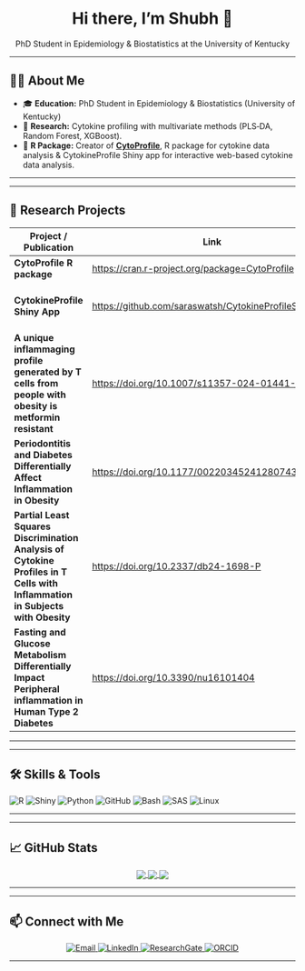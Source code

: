 <!--
**saraswatsh/saraswatsh** is a ✨ _special_ ✨ repository because its `README.md` (this file) appears on your GitHub profile.

Here are some ideas to get you started:

- 🔭 I’m currently working on ...
- 🌱 I’m currently learning ...
- 👯 I’m looking to collaborate on ...
- 🤔 I’m looking for help with ...
- 💬 Ask me about ...
- 📫 How to reach me: ...
- 😄 Pronouns: ...
- ⚡ Fun fact: ...
-->
<div align="center">
  <!-- 👋 Hello Banner -->
  <h1>Hi there, I’m Shubh 👋</h1>
  <p>PhD Student in Epidemiology &amp; Biostatistics at the University of Kentucky</p>
</div>

---

## 🧑‍💻 About Me

- 🎓 **Education:** PhD Student in Epidemiology & Biostatistics (University of Kentucky)  
- 🔬 **Research:** Cytokine profiling with multivariate methods (PLS‐DA, Random Forest, XGBoost).
- 🔧 **R Package:** Creator of [**CytoProfile**](https://cran.r-project.org/package=CytoProfile), R package for cytokine data analysis & CytokineProfile Shiny app for interactive web-based cytokine data analysis.  

---

---

## 🚀 Research Projects

| Project / Publication                         | Link                                                   | Notes                                      |
|-----------------------------------------------|--------------------------------------------------------|--------------------------------------------|
| **CytoProfile R package**                  | https://cran.r-project.org/package=CytoProfile         | Available at CRAN v0.2.1                   |
| **CytokineProfile Shiny App**                 | https://github.com/saraswatsh/CytokineProfileShinyApp  | Development version available at GitHub    | 
| **A unique inflammaging profile generated by T cells from people with obesity is metformin resistant**  |  https://doi.org/10.1007/s11357-024-01441-4            |  Published in GeroScience                  |
| **Periodontitis and Diabetes Differentially Affect Inflammation in Obesity** | https://doi.org/10.1177/00220345241280743              | Published in Journal of Dental Research    |
| **Partial Least Squares Discrimination Analysis of Cytokine Profiles in T Cells with Inflammation in Subjects with Obesity**     | https://doi.org/10.2337/db24-1698-P                    | Published in Diabetes                      |
| **Fasting and Glucose Metabolism Differentially Impact Peripheral inflammation in Human Type 2 Diabetes**           | https://doi.org/10.3390/nu16101404                     | Published in Nutrients                     |
---

---

## 🛠️ Skills & Tools

<div align="left">
  <img alt="R"         src="https://img.shields.io/badge/R-276DC3?style=for-the-badge&logo=r&logoColor=white" />
  <img alt="Shiny"     src="https://img.shields.io/badge/Shiny-FF2D20?style=for-the-badge&logo=r&logoColor=white" />
  <img alt="Python"    src="https://img.shields.io/badge/Python-3776AB?style=for-the-badge&logo=python&logoColor=white" />
  <img alt="GitHub"    src="https://img.shields.io/badge/GitHub-181717?style=for-the-badge&logo=github&logoColor=white" />
  <img alt="Bash"      src="https://img.shields.io/badge/Bash-4EAA25?style=for-the-badge&logo=gnu-bash&logoColor=white" />
  <img alt="SAS"       src="https://img.shields.io/badge/SAS-573581?style=for-the-badge&logo=sas&logoColor=white" />
  <img alt="Linux"     src="https://img.shields.io/badge/Linux-FCC624?style=for-the-badge&logo=linux&logoColor=black" />
</div>

---

---

## 📈 GitHub Stats

<div align="center">
  <!-- Main stats -->
  <a href="https://github.com/saraswatsh">
    <img align="center" src="https://github-readme-stats.vercel.app/api?username=saraswatsh&theme=highcontrast&show_icons=true&hide_border=false&count_private=true" /> 
  </a>
  <!-- Contributions -->
  <a href="https://github.com/saraswatsh">
    <img align="center" src="https://github-readme-streak-stats.herokuapp.com/?user=saraswatsh&theme=highcontrast&hide_border=false" /> 
  </a>
  <!-- Top languages -->
  <a href="https://github.com/saraswatsh">
    <img align="center" src="https://github-readme-stats.vercel.app/api/top-langs/?username=saraswatsh&theme=highcontrast&show_icons=true&hide_border=false&layout=compact" /> 
  </a>
</div>

---

---

## 📫 Connect with Me

<p align="center">
  <a href="mailto:shubh.saraswat00@gmail.com">
    <img alt="Email" src="https://img.shields.io/badge/Gmail-D14836?style=for-the-badge&logo=gmail&logoColor=white" />
  </a>
  <a href="https://linkedin.com/in/ssaraswat22">
    <img alt="LinkedIn" src="https://img.shields.io/badge/LinkedIn-0077B5?style=for-the-badge&logo=linkedin&logoColor=white" />
  </a>
  <a href="https://www.researchgate.net/profile/Shubh-Saraswat">
    <img alt="ResearchGate" src="https://img.shields.io/badge/Research_Gate-00CCBB.svg?&style=for-the-badge&logo=ResearchGate&logoColor=white" />
  </a>
  <a href="https://orcid.org/0009-0009-2359-1484">
      <img alt="ORCID" src="https://img.shields.io/badge/orcid-A6CE39?style=for-the-badge&logo=orcid&logoColor=white" />
   </a>
</p>

---
